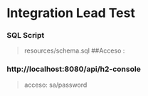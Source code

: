 # Integration Lead Test

### SQL Script
> resources/schema.sql
##Acceso : 
### http://localhost:8080/api/h2-console
> acceso: sa/password